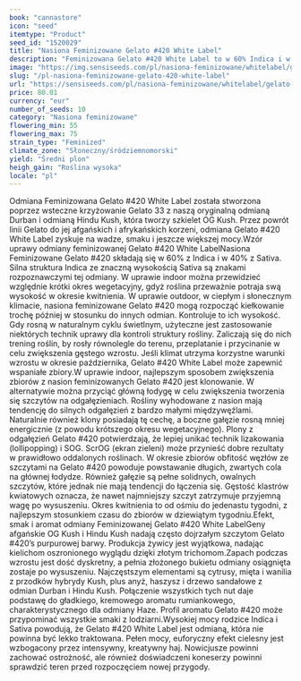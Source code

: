 ```yaml
---
book: "cannastore"
icon: "seed"
itemtype: "Product"
seed_id: "1520029"
title: "Nasiona Feminizowane Gelato #420 White Label"
description: "Feminizowana Gelato #420 White Label to w 60% Indica i w 40% Sativa. Posiada przodków z Afganistanu, Afryki i Cali. Haj jest silny, relaksujący i kreatywny."
image: "https://img.sensiseeds.com/pl/nasiona-feminizowane/whitelabel/gelato-420-image.png"
slug: "/pl-nasiona-feminizowane-gelato-420-white-label"
url: "https://sensiseeds.com/pl/nasiona-feminizowane/whitelabel/gelato-420?a_aid=cannastore"
price: 80.01
currency: "eur"
number_of_seeds: 10
category: "Nasiona feminizowane"
flowering_min: 55
flowering_max: 75
strain_type: "Feminized"
climate_zone: "Słoneczny/śródziemnomorski"
yield: "Średni plon"
heigh_gain: "Roślina wysoka"
locale: "pl"
---
```

Odmiana Feminizowana Gelato #420 White Label została stworzona poprzez wsteczne krzyżowanie Gelato 33 z naszą oryginalną odmianą Durban i odmianą Hindu Kush, która tworzy szkielet OG Kush. Przez powrót linii Gelato do jej afgańskich i afrykańskich korzeni, odmiana Gelato #420 White Label zyskuje na wadze, smaku i jeszcze większej mocy.Wzór uprawy odmiany feminizowanej Gelato #420 White LabelNasiona Feminizowane Gelato #420 składają się w 60% z Indica i w 40% z Sativa. Silna struktura Indica ze znaczną wysokością Sativa są znakami rozpoznawczymi tej odmiany. W uprawie indoor można przewidzieć względnie krótki okres wegetacyjny, gdyż roślina przeważnie potraja swą wysokość w okresie kwitnienia. W uprawie outdoor, w ciepłym i słonecznym klimacie, nasiona feminizowane Gelato #420 mogą rozpocząć kiełkowanie trochę później w stosunku do innych odmian. Kontroluje to ich wysokość. Gdy rosną w naturalnym cyklu świetlnym, użyteczne jest zastosowanie niektórych technik uprawy dla kontroli struktury rośliny. Zaliczają się do nich trening roślin, by rosły równolegle do terenu, przeplatanie i przycinanie w celu zwiększenia gęstego wzrostu. Jeśli klimat utrzyma korzystne warunki wzrostu w okresie października, Gelato #420 White Label może zapewnić wspaniałe zbiory.W uprawie indoor, najlepszym sposobem zwiększenia zbiorów z nasion feminizowanych Gelato #420 jest klonowanie. W alternatywie można przyciąć główną łodygę w celu zwiększenia tworzenia się szczytów na odgałęzieniach. Rośliny wyhodowane z nasion mają tendencję do silnych odgałęzień z bardzo małymi międzywęźlami. Naturalnie również klony posiadają tę cechę, a boczne gałęzie rosną mniej energicznie (z powodu krótszego okresu wegetacyjnego). Plony z odgałęzień Gelato #420 potwierdzają, że lepiej unikać technik lizakowania (lollipopping) i SOG. ScrOG (ekran zieleni) może przynieść dobre rezultaty w prawidłowo oddalonych roślinach. W okresie zbiorów obfitość węzłów ze szczytami na Gelato #420 powoduje powstawanie długich, zwartych cola na głównej łodydze. Również gałęzie są pełne solidnych, owalnych szczytów, które jednak nie mają tendencji do łączenia się. Gęstość klastrów kwiatowych oznacza, że nawet najmniejszy szczyt zatrzymuje przyjemną wagę po wysuszeniu. Okres kwitnienia to od ośmiu do jedenastu tygodni, z najlepszym stosunkiem czasu do zbiorów w dziewiątym tygodniu.Efekt, smak i aromat odmiany Feminizowanej Gelato #420 White LabelGeny afgańskie OG Kush i Hindu Kush nadają często dojrzałym szczytom Gelato #420’s purpurowej barwy. Produkcja żywicy jest wyjątkowa, nadając kielichom oszronionego wyglądu dzięki złotym trichomom.Zapach podczas wzrostu jest dość dyskretny, a pełnia złożonego bukietu odmiany osiągnięta zostaje po wysuszeniu. Najczęstszym elementami są cytrusy, mięta i wanilia z przodków hybrydy Kush, plus anyż, haszysz i drzewo sandałowe z odmian Durban i Hindu Kush. Połączenie wszystkich tych nut daje podstawę do gładkiego, kremowego aromatu rumiankowego, charakterystycznego dla odmiany Haze. Profil aromatu Gelato #420 może przypominać wszystkie smaki z lodziarni.Wysokiej mocy rodzice Indica i Sativa powodują, że Gelato #420 White Label jest odmianą, która nie powinna być lekko traktowana. Pełen mocy, euforyczny efekt cielesny jest wzbogacony przez intensywny, kreatywny haj. Nowicjusze powinni zachować ostrożność, ale również doświadczeni koneserzy powinni sprawdzić teren przed rozpoczęciem nowej przygody.
